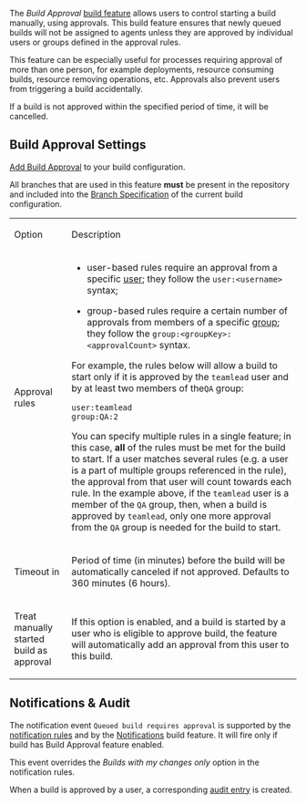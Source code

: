 [//]: # (title: Build Approval)
[//]: # (auxiliary-id: Build Approval)

The _Build Approval_ [build feature](adding-build-features.md) allows users to control starting a build manually, using approvals. 
This build feature ensures that newly queued builds will not be assigned to agents 
unless they are approved by individual users or groups defined in the approval rules.

This feature can be especially useful for processes requiring approval of more than one person, 
for example deployments, resource consuming builds, resource removing operations, etc. 
Approvals also prevent users from triggering a build accidentally. 

If a build is not approved within the specified period of time, it will be cancelled.


## Build Approval Settings

[Add Build Approval](adding-build-features.md) to your build configuration.
 
All branches that are used in this feature __must__ be present in the repository and included into the [Branch Specification](working-with-feature-branches.md#configuring-branches) of the current build configuration.

<table>

<tr><td>

Option

</td>
<td>

Description

</td>
</tr><tr>
<td>

Approval rules

</td><td>

* user-based rules require an approval from a specific [user](creating-and-managing-users.md); they follow the `user:<username>` syntax;

* group-based rules require a certain number of approvals from members of a specific [group](creating-and-managing-user-groups.md); they follow the `group:<groupKey>:<approvalCount>` syntax.

For example, the rules below will allow a build to start only if it is approved by the `teamlead` user and by at least two members of the`QA` group:

```
user:teamlead
group:QA:2
```

You can specify multiple rules in a single feature; in this case, __all__ of the rules must be met for the build to start. 
If a user matches several rules (e.g. a user is a part of multiple groups referenced in the rule), 
the approval from that user will count towards each rule. 
In the example above, if the `teamlead` user is a member of the `QA` group, 
then, when a build is approved by `teamlead`, only one more approval from the `QA` group is needed for the build to start.

</td>
</tr><tr>
<td>

Timeout in

</td><td>

Period of time (in minutes) before the build will be automatically canceled if not approved. Defaults to 360 minutes (6 hours).

</td>
</tr><tr>
<td>

Treat manually started build as approval

</td><td>

If this option is enabled, and a build is started by a user who is eligible to approve build, the feature will automatically add an approval from this user to this build.

</td>
</tr>
</table>

## Notifications & Audit

The notification event `Queued build requires approval` is supported by the [notification rules](adding-notification-rules.md) and by the [Notifications](notifications.md) build feature. It will fire only if build has Build Approval feature enabled.

This event overrides the *Builds with my changes only* option in the notification rules.

When a build is approved by a user, a corresponding [audit entry](tracking-user-actions.md) is created.
